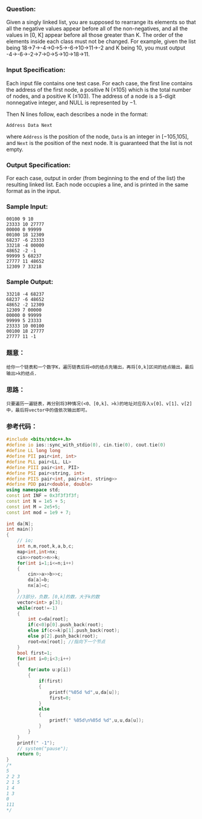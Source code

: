 ### Question:
Given a singly linked list, you are supposed to rearrange its elements so that all the negative values appear before all of the non-negatives, and all the values in [0, K] appear before all those greater than K. The order of the elements inside each class must not be changed. For example, given the list being 18→7→-4→0→5→-6→10→11→-2 and K being 10, you must output -4→-6→-2→7→0→5→10→18→11.

### Input Specification:

Each input file contains one test case. For each case, the first line contains the address of the first node, a positive N (≤105) which is the total number of nodes, and a positive K (≤103). The address of a node is a 5-digit nonnegative integer, and NULL is represented by −1.

Then N lines follow, each describes a node in the format:

```
Address Data Next
```

where `Address` is the position of the node, `Data` is an integer in [−105,105], and `Next` is the position of the next node. It is guaranteed that the list is not empty.

### Output Specification:

For each case, output in order (from beginning to the end of the list) the resulting linked list. Each node occupies a line, and is printed in the same format as in the input.

### Sample Input:

```in
00100 9 10
23333 10 27777
00000 0 99999
00100 18 12309
68237 -6 23333
33218 -4 00000
48652 -2 -1
99999 5 68237
27777 11 48652
12309 7 33218
```

### Sample Output:

```out
33218 -4 68237
68237 -6 48652
48652 -2 12309
12309 7 00000
00000 0 99999
99999 5 23333
23333 10 00100
00100 18 27777
27777 11 -1
```

### 题意：
```in
给你一个链表和一个数字K，遍历链表后将<0的结点先输出，再将[0,k]区间的结点输出，最后输出>k的结点.
```
### 思路：
```in 
只要遍历一遍链表，再分别将3种情况(<0、[0,k]、>k)的地址对应存入v[0]、v[1]、v[2]中，最后将vector中的值依次输出即可。
```
### 参考代码：
```c++
#include <bits/stdc++.h>
#define io ios::sync_with_stdio(0), cin.tie(0), cout.tie(0)
#define LL long long
#define PII pair<int, int>
#define PLL pair<LL, LL>
#define PIII pair<int, PII>
#define PSI pair<string, int>
#define PIIS pair<int, pair<int, string>>
#define PDD pair<double, double>
using namespace std;
const int INF = 0x3f3f3f3f;
const int N = 1e5 + 5;
const int M = 2e5+5;
const int mod = 1e9 + 7;
 
int da[N];
int main()
{
	// io;
	int n,m,root,k,a,b,c;
	map<int,int>nx;
	cin>>root>>n>>k;
	for(int i=1;i<=n;i++)
	{
		cin>>a>>b>>c;
		da[a]=b;
		nx[a]=c;
	}
	//3部分，负数，[0,k]的数，大于k的数
	vector<int> p[3];
	while(root!=-1)
	{
		int c=da[root];
		if(c<0)p[0].push_back(root);
		else if(c<=k)p[1].push_back(root);
		else p[2].push_back(root);
		root=nx[root]; //指向下一个节点
	}
	bool first=1;
	for(int i=0;i<3;i++)
	{
		for(auto u:p[i])
		{
			if(first)
			{
				printf("%05d %d",u,da[u]);
				first=0;
			}
			else
			{
				printf(" %05d\n%05d %d",u,u,da[u]);
			}
		}
	}
	printf(" -1");
	// system("pause");
	return 0;
}
/*
5
2 2 3
2 1 5
1 4
1 3
0
111
*/

```
